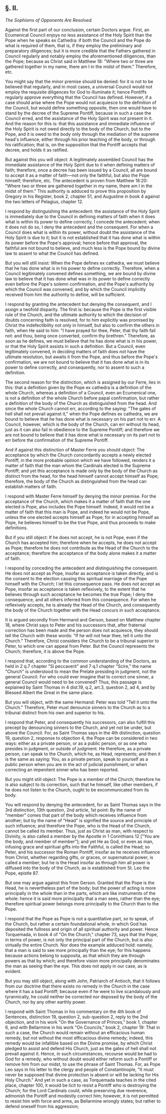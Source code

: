 ## §. II.

*The Sophisms of Opponents Are Resolved.*

Against the first part of our conclusion, certain Doctors argue. First, an Ecumenical Council enjoys no less assistance of the Holy Spirit than the Pope when he speaks ex Cathedra: if both the Council and the Pope do what is required of them, that is, if they employ the preliminary and preparatory diligences; but it is more credible that the Fathers gathered in Council regularly and notably employ the aforementioned diligences, than the Pope; because as Christ said in Matthew 18: "Where two or three are gathered together in my name, there am I in the midst of them." Therefore, etc.

You might say that the minor premise should be denied: for it is not to be believed that regularly, and in most cases, a universal Council would not employ the requisite diligences for God to illuminate it; hence Pontiffs regularly approve everything that the Council has defined. However, if a case should arise where the Pope would not acquiesce to the definition of the Council, but would define something opposite, then one would have to stand by the decree of the Supreme Pontiff, because in such a case the Council erred, and the assistance of the Holy Spirit was not present in it. And the reason for this is: that this assistance and immediate influence of the Holy Spirit is not owed directly to the body of the Church, but to the Pope, and it is owed to the body only through the mediation of the supreme head's influence, either through his prior teaching of the body, or through his ratification; that is, on the supposition that the Pontiff accepts that decree, and holds it as ratified.

But against this you will object: A legitimately assembled Council has the immediate assistance of the Holy Spirit due to it when defining matters of faith; therefore, once a decree has been issued by a Council, all are bound to accept it as a matter of faith—not only the faithful, but also the Pope himself; therefore, etc. The antecedent is proven from Matthew 18:20: "Where two or three are gathered together in my name, there am I in the midst of them." This authority is adduced to prove this proposition by Gregory in his Register, book 2, chapter 51, and Augustine in book 4 against the two letters of Pelagius, chapter 12.

I respond by distinguishing the antecedent: the assistance of the Holy Spirit is immediately due to the Council in defining matters of faith when it does what is within its power to define correctly, I concede the antecedent; when it does not do so, I deny the antecedent and the consequent. For when a Council does what is within its power, without doubt the assistance of the Holy Spirit is due to it; but it is not established that it has done what is within its power before the Pope's approval; hence before that approval, the faithful are not bound to believe, and much less is the Pope bound by divine law to assent to what the Council has defined.

But you will still insist: When the Pope defines ex cathedra, we must believe that he has done what is in his power to define correctly. Therefore, when a Council legitimately convened defines something, we are bound by divine law to believe that it has done what was in its power to define correctly even before the Pope's solemn confirmation, and the Pope's authority by which the Council was convened, and by which the Council implicitly received from him the authority to define, will be sufficient.

I respond by granting the antecedent but denying the consequent, and I assign a twofold disparity. The first is: because the Pope is the first visible rule of the Church, and the ultimate authority to which the decision of doubts concerning faith is resolved, for to him explicitly was promised by Christ the indefectibility not only in himself, but also to confirm the others in faith, when He said to him: "I have prayed for thee, Peter, that thy faith fail not: and thou, being once converted, confirm thy brethren." Therefore, as soon as he defines, we must believe that he has done what is in his power, or that the Holy Spirit assists in such a definition. But a Council, even legitimately convened, in deciding matters of faith does not have the ultimate resolution, but awaits it from the Pope, and thus before the Pope's confirmation, we are not bound to believe that it has done what is in its power to define correctly, and consequently, nor to assent to such a definition.

The second reason for the distinction, which is assigned by our Ferre, lies in this: that a definition given by the Pope ex cathedra is a definition of the whole Church, whereas a definition of a Council, even an Ecumenical one, is not a definition of the whole Church before papal confirmation, but rather a definition of the body of the Church as distinguished from the head. And since the whole Church cannot err, according to the saying: "The gates of hell shall not prevail against it," when the Pope defines ex cathedra, we are bound to believe that he has done what is necessary on his part not to err. A Council, however, which is the body of the Church, can err without its head, just as it can also fail in obedience to the Supreme Pontiff; and therefore we are not bound to believe that it has done what is necessary on its part not to err before the confirmation of the Supreme Pontiff.

And if against this distinction of Master Ferre you should object: The acceptance by which the Church concordantly accepts a newly elected Pontiff, in the more probable opinion which we have followed, renders it a matter of faith that the man whom the Cardinals elected is the Supreme Pontiff; and yet this acceptance is made only by the body of the Church as distinct from the head, for the head himself cannot accept himself as Pope; therefore, the body of the Church as distinguished from the head can establish matters of faith.

I respond with Master Ferre himself by denying the minor premise. For the acceptance of the Church, which makes it a matter of faith that the one elected is Pope, also includes the Pope himself. Indeed, it would not be a matter of faith that this man is Pope, and indeed he would not be Pope, unless the one elected accepts himself as Pope; for in accepting himself as Pope, he believes himself to be the true Pope, and thus proceeds to make definitions.

But if you still object: If he does not accept, he is not Pope, even if the Church has accepted him; therefore when he accepts, he does not accept as Pope; therefore he does not contribute as the Head of the Church to the acceptance; therefore the acceptance of the body alone makes it a matter of faith.

I respond by conceding the antecedent and distinguishing the consequent. He does not accept as Pope, insofar as acceptance is taken directly, and is the consent to the election causing this spiritual marriage of the Pope himself with the Church; I let this consequence pass. He does not accept as Pope, insofar as acceptance is taken reflexively, to the extent that he believes through such acceptance he becomes the true Pope; I deny the consequence, and all others inferred from this consequence. For when he reflexively accepts, he is already the Head of the Church, and consequently the body of the Church together with the Head concurs in such acceptance.

It is argued secondly from Hermand and Gerson, based on Matthew chapter 18, where Christ says to Peter and his successors that, after fraternal correction has been made and the person does not acquiesce, they should tell the Church with these words: "If he will not hear thee, tell it unto the Church." Therefore, Christ considers the Church to be a tribunal superior to Peter, to which one can appeal from Peter. But the Council represents the Church; therefore, it is above the Pope.

I respond that, according to the common understanding of the Doctors, as held in 2 q.7 chapter "Si peccaverit" and 7 q.1 chapter "Scire," the name "Church" is understood to mean the Prelate presiding in judgment, not the general Council. For who could ever imagine that to correct one sinner, a general Council would need to be convened? Thus, this passage is explained by Saint Thomas in 4 dist.19, q.2, art.3, question 2, ad 4, and by Blessed Albert the Great in the same place.

But you will object, with the same Hermand: Peter was told "Tell it unto the Church." Therefore, Peter must denounce sinners to the Church as to a tribunal distinct from his own and superior to his.

I respond that Peter, and consequently his successors, can also fulfill this precept by denouncing sinners to the Church, and yet not be under, but above the Council. For, as Saint Thomas says in the 4th distinction, question 19, question 2, response to objection 4, the Pope can be considered in two ways: either as a private person, or as a public person, or as one who presides in judgment, or outside of judgment. He therefore, as a private person, can speak to the Church, which he, as Head, represents; and then it is the same as saying: You, as a private person, speak to yourself as a public person when you are in the act of judicial punishment, or when correcting an impenitent sinner who has been reported.

But you might still object: The Pope is a member of the Church; therefore he is also subject to its correction, such that he himself, like other members, if he does not listen to the Church, ought to be excommunicated from its body.

You will respond by denying the antecedent, for as Saint Thomas says in the 3rd distinction, 13th question, 2nd article, 1st point: By the name of "member" comes that part of the body which receives influence from another; but by the name of "Head" is signified the source and principle of such influence; and therefore the Pope, who is the Head of the Church, cannot be called its member. Thus, just as Christ as man, with respect to Divinity, is also called a member by the Apostle in 1 Corinthians 12 ["You are the body, and member of member"]; and yet He as God, or even as man, infusing grace and spiritual gifts into the Faithful, is called the Head; so Peter, and his successor the Roman Pontiff, insofar as he receives influence from Christ, whether regarding gifts, or graces, or supernatural power, is called a member; but he is the Head insofar as through him all power is diffused into the body of the Church, as is established from St. Leo the Pope, epistle 87.

But one may argue against this from Gerson. Granted that the Pope is the Head, he is nevertheless part of the body; but the power of acting is more principally in the whole than in the parts, which are like instruments of the whole: hence it is said more principally that a man sees, rather than the eye; therefore spiritual power belongs more principally to the Church than to the Pope.

I respond that the Pope as Pope is not a quantitative part, so to speak, of the Church, but rather a certain foundational whole, in which God has deposited the fullness and origin of all spiritual authority and power. Hence Torquemada, in book 4 of "On the Church," chapter 73, says that the Pope, in terms of power, is not only the principal part of the Church, but is also virtually the entire Church. Nor does the example adduced hold: namely, that a man is said to see more principally than the eye; for this happens because actions belong to supposita, as that which they are through powers as that by which; and therefore vision more principally denominates the man as seeing than the eye. This does not apply in our case, as is evident.

But you may still object, along with John, Patriarch of Antioch, that it follows from our doctrine that there exists no remedy in the Church in the case where it has a bad Pontiff; because even if he were to live scandalously and tyrannically, he could neither be corrected nor deposed by the body of the Church, nor by any other earthly power.

I respond with Saint Thomas in his commentary on the 4th book of Sentences, distinction 19, question 2, sub-question 2, reply to the 2nd objection, and in his work "On the Governance of Princes," book 1, chapter 6, and with Bellarmine in his work "On Councils," book 2, chapter 19: That in such a case, the Church would remain without an efficacious human remedy, but not without the most efficacious divine remedy; indeed, this remedy would be infallible based on the Divine promise, by which Christ pledged to assist and defend His Church, just as the gates of hell shall not prevail against it. Hence, in such circumstances, recourse would be had to God for a remedy, who without doubt would either reform such a Pontiff or remove him from our midst, to use the phrase of Saint Thomas. For, as Pope Leo says in his letter to the clergy and people of Constantinople, "It must never be supposed that divine protection is absent or will be lacking for His Holy Church." And yet in such a case, as Torquemada teaches in the cited place, chapter 100, it would be licit to resist a Pontiff who is destroying the Church; for the Lord Cardinals could, while preserving due reverence, admonish the Pontiff and modestly correct him; however, it is not permitted to resist him with force and arms, as Bellarmine wrongly states; but rather to defend oneself from his aggression;